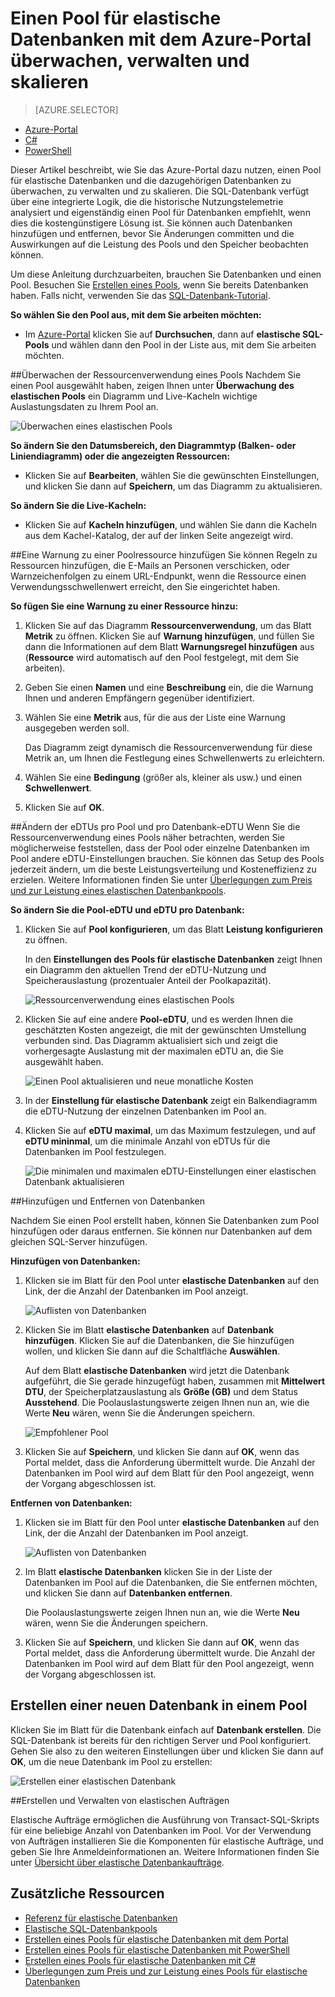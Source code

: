 <properties
	pageTitle="Einen Pool für elastische Datenbanken überwachen, verwalten und skalieren"
	description="Erfahren Sie, wie Sie mithilfe der im Azure-Portal und in der SQL-Datenbank integrierten Intelligenz einen skalierbaren Pool für elastische Datenbanken verwalten, überwachen und skalieren, um die Leistung der Datenbank und die Kostenverwaltung zu optimieren."
	keywords=""
	services="sql-database"
	documentationCenter=""
	authors="jeffgoll"
	manager="jeffreyg"
	editor="cgronlun"/>

<tags
	ms.service="sql-database"
	ms.devlang="NA"
	ms.date="03/16/2016"
	ms.author="jeffreyg"
	ms.workload="data-management"
	ms.topic="article"
	ms.tgt_pltfrm="NA"/>


# Einen Pool für elastische Datenbanken mit dem Azure-Portal überwachen, verwalten und skalieren

> [AZURE.SELECTOR]
- [Azure-Portal](sql-database-elastic-pool-manage-portal.md)
- [C#](sql-database-elastic-pool-manage-csharp.md)
- [PowerShell](sql-database-elastic-pool-manage-powershell.md)


Dieser Artikel beschreibt, wie Sie das Azure-Portal dazu nutzen, einen Pool für elastische Datenbanken und die dazugehörigen Datenbanken zu überwachen, zu verwalten und zu skalieren. Die SQL-Datenbank verfügt über eine integrierte Logik, die die historische Nutzungstelemetrie analysiert und eigenständig einen Pool für Datenbanken empfiehlt, wenn dies die kostengünstigere Lösung ist. Sie können auch Datenbanken hinzufügen und entfernen, bevor Sie Änderungen committen und die Auswirkungen auf die Leistung des Pools und den Speicher beobachten können.

Um diese Anleitung durchzuarbeiten, brauchen Sie Datenbanken und einen Pool. Besuchen Sie [Erstellen eines Pools](sql-database-elastic-pool-create-portal.md), wenn Sie bereits Datenbanken haben. Falls nicht, verwenden Sie das [SQL-Datenbank-Tutorial](sql-database-get-started).

**So wählen Sie den Pool aus, mit dem Sie arbeiten möchten:**

- Im [Azure-Portal](https://portal.azure.com) klicken Sie auf **Durchsuchen**, dann auf **elastische SQL-Pools** und wählen dann den Pool in der Liste aus, mit dem Sie arbeiten möchten.

##Überwachen der Ressourcenverwendung eines Pools
Nachdem Sie einen Pool ausgewählt haben, zeigen Ihnen unter **Überwachung des elastischen Pools** ein Diagramm und Live-Kacheln wichtige Auslastungsdaten zu Ihrem Pool an.

![Überwachen eines elastischen Pools](./media/sql-database-elastic-pool-manage-portal/monitor-elastic-pool.png)

**So ändern Sie den Datumsbereich, den Diagrammtyp (Balken- oder Liniendiagramm) oder die angezeigten Ressourcen:**

- Klicken Sie auf **Bearbeiten**, wählen Sie die gewünschten Einstellungen, und klicken Sie dann auf **Speichern**, um das Diagramm zu aktualisieren.

**So ändern Sie die Live-Kacheln:**

- Klicken Sie auf **Kacheln hinzufügen**, und wählen Sie dann die Kacheln aus dem Kachel-Katalog, der auf der linken Seite angezeigt wird.

##Eine Warnung zu einer Poolressource hinzufügen
Sie können Regeln zu Ressourcen hinzufügen, die E-Mails an Personen verschicken, oder Warnzeichenfolgen zu einem URL-Endpunkt, wenn die Ressource einen Verwendungsschwellenwert erreicht, den Sie eingerichtet haben.

**So fügen Sie eine Warnung zu einer Ressource hinzu:**

1. Klicken Sie auf das Diagramm **Ressourcenverwendung**, um das Blatt **Metrik** zu öffnen. Klicken Sie auf **Warnung hinzufügen**, und füllen Sie dann die Informationen auf dem Blatt **Warnungsregel hinzufügen** aus (**Ressource** wird automatisch auf den Pool festgelegt, mit dem Sie arbeiten).
2. Geben Sie einen **Namen** und eine **Beschreibung** ein, die die Warnung Ihnen und anderen Empfängern gegenüber identifiziert.
3. Wählen Sie eine **Metrik** aus, für die aus der Liste eine Warnung ausgegeben werden soll.

    Das Diagramm zeigt dynamisch die Ressourcenverwendung für diese Metrik an, um Ihnen die Festlegung eines Schwellenwerts zu erleichtern.

4. Wählen Sie eine **Bedingung** (größer als, kleiner als usw.) und einen **Schwellenwert**.
5. Klicken Sie auf **OK**.

##Ändern der eDTUs pro Pool und pro Datenbank-eDTU
Wenn Sie die Ressourcenverwendung eines Pools näher betrachten, werden Sie möglicherweise feststellen, dass der Pool oder einzelne Datenbanken im Pool andere eDTU-Einstellungen brauchen. Sie können das Setup des Pools jederzeit ändern, um die beste Leistungsverteilung und Kosteneffizienz zu erzielen. Weitere Informationen finden Sie unter [Überlegungen zum Preis und zur Leistung eines elastischen Datenbankpools](sql-database-elastic-pool-guidance.md).

**So ändern Sie die Pool-eDTU und eDTU pro Datenbank:**

1. Klicken Sie auf **Pool konfigurieren**, um das Blatt **Leistung konfigurieren** zu öffnen.

    In den **Einstellungen des Pools für elastische Datenbanken** zeigt Ihnen ein Diagramm den aktuellen Trend der eDTU-Nutzung und Speicherauslastung (prozentualer Anteil der Poolkapazität).

    ![Ressourcenverwendung eines elastischen Pools](./media/sql-database-elastic-pool-manage-portal/resize-pool.png)

2. Klicken Sie auf eine andere **Pool-eDTU**, und es werden Ihnen die geschätzten Kosten angezeigt, die mit der gewünschten Umstellung verbunden sind. Das Diagramm aktualisiert sich und zeigt die vorhergesagte Auslastung mit der maximalen eDTU an, die Sie ausgewählt haben.

    ![Einen Pool aktualisieren und neue monatliche Kosten](./media/sql-database-elastic-pool-manage-portal/pool-change-edtu.png)

3. In der **Einstellung für elastische Datenbank** zeigt ein Balkendiagramm die eDTU-Nutzung der einzelnen Datenbanken im Pool an.

4. Klicken Sie auf **eDTU maximal**, um das Maximum festzulegen, und auf **eDTU mininmal**, um die minimale Anzahl von eDTUs für die Datenbanken im Pool festzulegen.

    ![Die minimalen und maximalen eDTU-Einstellungen einer elastischen Datenbank aktualisieren](./media/sql-database-elastic-pool-manage-portal/change-db-edtuminmax.png)

##Hinzufügen und Entfernen von Datenbanken

Nachdem Sie einen Pool erstellt haben, können Sie Datenbanken zum Pool hinzufügen oder daraus entfernen. Sie können nur Datenbanken auf dem gleichen SQL-Server hinzufügen.

**Hinzufügen von Datenbanken:**

1. Klicken sie im Blatt für den Pool unter **elastische Datenbanken** auf den Link, der die Anzahl der Datenbanken im Pool anzeigt.

    ![Auflisten von Datenbanken](./media/sql-database-elastic-pool-manage-portal/db-listing.png)

2. Klicken Sie im Blatt **elastische Datenbanken** auf **Datenbank hinzufügen**. Klicken Sie auf die Datenbanken, die Sie hinzufügen wollen, und klicken Sie dann auf die Schaltfläche **Auswählen**.

    Auf dem Blatt **elastische Datenbanken** wird jetzt die Datenbank aufgeführt, die Sie gerade hinzugefügt haben, zusammen mit **Mittelwert DTU**, der Speicherplatzauslastung als **Größe (GB)** und dem Status **Ausstehend**. Die Poolauslastungswerte zeigen Ihnen nun an, wie die Werte **Neu** wären, wenn Sie die Änderungen speichern.

    ![Empfohlener Pool](./media/sql-database-elastic-pool-manage-portal/add-remove-databases.png)

3. Klicken Sie auf **Speichern**, und klicken Sie dann auf **OK**, wenn das Portal meldet, dass die Anforderung übermittelt wurde. Die Anzahl der Datenbanken im Pool wird auf dem Blatt für den Pool angezeigt, wenn der Vorgang abgeschlossen ist.

**Entfernen von Datenbanken:**

1. Klicken sie im Blatt für den Pool unter **elastische Datenbanken** auf den Link, der die Anzahl der Datenbanken im Pool anzeigt.

    ![Auflisten von Datenbanken](./media/sql-database-elastic-pool-manage-portal/db-listing.png)

2. Im Blatt **elastische Datenbanken** klicken Sie in der Liste der Datenbanken im Pool auf die Datenbanken, die Sie entfernen möchten, und klicken Sie dann auf **Datenbanken entfernen**.

    Die Poolauslastungswerte zeigen Ihnen nun an, wie die Werte **Neu** wären, wenn Sie die Änderungen speichern.

3. Klicken Sie auf **Speichern**, und klicken Sie dann auf **OK**, wenn das Portal meldet, dass die Anforderung übermittelt wurde. Die Anzahl der Datenbanken im Pool wird auf dem Blatt für den Pool angezeigt, wenn der Vorgang abgeschlossen ist.

## Erstellen einer neuen Datenbank in einem Pool

Klicken Sie im Blatt für die Datenbank einfach auf **Datenbank erstellen**. Die SQL-Datenbank ist bereits für den richtigen Server und Pool konfiguriert. Gehen Sie also zu den weiteren Einstellungen über und klicken Sie dann auf **OK**, um die neue Datenbank im Pool zu erstellen:

   ![Erstellen einer elastischen Datenbank](./media/sql-database-elastic-pool-portal/create-database.png)

##Erstellen und Verwalten von elastischen Aufträgen

Elastische Aufträge ermöglichen die Ausführung von Transact-SQL-Skripts für eine beliebige Anzahl von Datenbanken im Pool. Vor der Verwendung von Aufträgen installieren Sie die Komponenten für elastische Aufträge, und geben Sie Ihre Anmeldeinformationen an. Weitere Informationen finden Sie unter [Übersicht über elastische Datenbankaufträge](sql-database-elastic-jobs-overview.md).

## Zusätzliche Ressourcen

- [Referenz für elastische Datenbanken](sql-database-elastic-pool-reference.md)
- [Elastische SQL-Datenbankpools](sql-database-elastic-pool.md)
- [Erstellen eines Pools für elastische Datenbanken mit dem Portal](sql-database-elastic-pool-create-csharp.md)
- [Erstellen eines Pools für elastische Datenbanken mit PowerShell](sql-database-elastic-pool-create-powershell.md)
- [Erstellen eines Pools für elastische Datenbanken mit C#](sql-database-elastic-pool-create-csharp.md)
- [Überlegungen zum Preis und zur Leistung eines Pools für elastische Datenbanken](sql-database-elastic-pool-guidance.md)

<!---HONumber=AcomDC_0316_2016-->